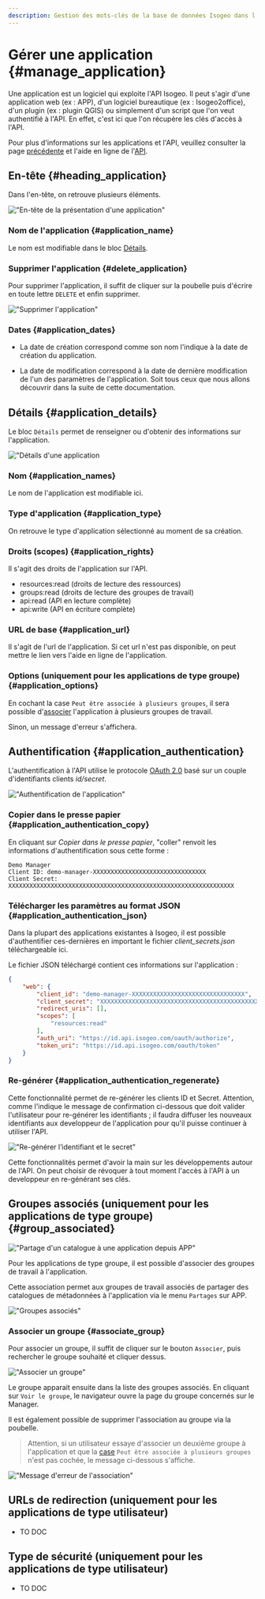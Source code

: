 ```yaml
---
description: Gestion des mots-clés de la base de données Isogeo dans l'application Isogeo Manager.
---
```


# Gérer une application {#manage_application}

Une application est un logiciel qui exploite l'API Isogeo. Il peut s'agir d'une application web (ex : APP), d'un logiciel bureautique (ex : Isogeo2office), d'un plugin (ex : plugin QGIS) ou simplement d'un script que l'on veut authentifié à l'API. En effet, c'est ici que l'on récupère les clés d'accès à l'API.

Pour plus d'informations sur les applications et l'API, veuillez consulter la page [précédente](list.md) et l'aide en ligne de l'[API](http://help.isogeo.com/api/fr/authentication/concepts.html).

## En-tête {#heading_application}

Dans l'en-tête, on retrouve plusieurs éléments.

!["En-tête de la présentation d'une application"](/assets/groups_heading.png)

### Nom de l'application {#application_name}

Le nom est modifiable dans le bloc [Détails](#application_names).

### Supprimer l'application {#delete_application}

Pour supprimer l'application, il suffit de cliquer sur la poubelle <i class="fa fa-trash"></i> puis d'écrire en toute lettre `DELETE` et enfin supprimer.

!["Supprimer l'application"](/assets/applications_delete_application.png)

### Dates {#application_dates}

* La date de création correspond comme son nom l'indique à la date de création du application.

* La date de modification correspond à la date de dernière modification de l'un des paramètres de l'application. Soit tous ceux que nous allons découvrir dans la suite de cette documentation.

## Détails {#application_details}

Le bloc `Détails` permet de renseigner ou d'obtenir des informations sur l'application.

!["Détails d'une application](/assets/applications_details.png)

### Nom {#application_names}

Le nom de l'application est modifiable ici.

### Type d'application {#application_type}

On retrouve le type d'application sélectionné au moment de sa création.

### Droits (scopes) {#application_rights}

Il s'agit des droits de l'application sur l'API.

* resources:read (droits de lecture des ressources)
* groups:read (droits de lecture des groupes de travail)
* api:read (API en lecture complète)
* api:write (API en écriture complète)

### URL de base {#application_url}

Il s'agit de l'url de l'application. Si cet url n'est pas disponible, on peut mettre le lien vers l'aide en ligne de l'application.

### Options (uniquement pour les applications de type groupe) {#application_options}

En cochant la case `Peut être associée à plusieurs groupes`, il sera possible d'[associer](#associate_group) l'application à plusieurs groupes de travail.

Sinon, un message d'erreur s'affichera.

## Authentification {#application_authentication}

L'authentification à l'API utilise le protocole [OAuth 2.0](https://fr.wikipedia.org/wiki/OAuth) basé sur un couple d'identifiants clients *id/secret*.

!["Authentification de l'application"](/assets/applications_authentication.png)

### Copier dans le presse papier {#application_authentication_copy}

En cliquant sur *Copier dans le presse papier*, "coller" renvoit les informations d'authentification sous cette forme :

```
Demo Manager
Client ID: demo-manager-XXXXXXXXXXXXXXXXXXXXXXXXXXXXXXXX
Client Secret: XXXXXXXXXXXXXXXXXXXXXXXXXXXXXXXXXXXXXXXXXXXXXXXXXXXXXXXXXXXXXXXX
```

### Télécharger les paramètres au format JSON {#application_authentication_json}

Dans la plupart des applications existantes à Isogeo, il est possible d'authentifier ces-dernières en important le fichier *client_secrets.json* téléchargeable ici.

Le fichier JSON téléchargé contient ces informations sur l'application :

```json
{
    "web": {
        "client_id": "demo-manager-XXXXXXXXXXXXXXXXXXXXXXXXXXXXXXXX",
        "client_secret": "XXXXXXXXXXXXXXXXXXXXXXXXXXXXXXXXXXXXXXXXXXXXXXXXXXXXXXXXXXXXXXXX",
        "redirect_uris": [],
        "scopes": [
            "resources:read"
        ],
        "auth_uri": "https://id.api.isogeo.com/oauth/authorize",
        "token_uri": "https://id.api.isogeo.com/oauth/token"
    }
}
```

### Re-générer {#application_authentication_regenerate}

Cette fonctionnalité permet de re-générer les clients ID et Secret. 
Attention, comme l'indique le message de confirmation ci-dessous que doit valider l'utilisateur pour re-générer les identifiants ; il faudra diffuser les nouveaux identifiants aux developpeur de l'application pour qu'il puisse continuer à utiliser l'API.

!["Re-générer l’identifiant et le secret"](/assets/applications_authentication_regenerate.png)

Cette fonctionnalités permet d'avoir la main sur les développements autour de l'API. On peut choisir de révoquer à tout moment l'accès à l'API à un developpeur en re-générant ses clés.

## Groupes associés (uniquement pour les applications de type groupe) {#group_associated}

!["Partage d'un catalogue à une application depuis APP"](/assets/app_share_catalog_to_application.png)

Pour les applications de type groupe, il est possible d'associer des groupes de travail à l'application.

Cette association permet aux groupes de travail associés de partager des catalogues de métadonnées à l'application via le menu `Partages` sur APP.

!["Groupes associés"](/assets/applications_group_associated.png)

### Associer un groupe {#associate_group}

Pour associer un groupe,  il suffit de cliquer sur le bouton `Associer`, puis rechercher le groupe souhaité et cliquer dessus.

!["Associer un groupe"](/assets/applications_associate_group.png)

Le groupe apparait ensuite dans la liste des groupes associés. En cliquant sur `Voir le groupe`, le navigateur ouvre la page du groupe concernés sur le Manager.

Il est également possible de supprimer l'association au groupe via la poubelle.

> Attention, si un utilisateur essaye d'associer un deuxième groupe à l'application et que la [case](#application_options) `Peut être associée à plusieurs groupes` n'est pas cochée, le message ci-dessous s'affiche.

!["Message d'erreur de l'association"](/assets/application_association_error.png)

## URLs de redirection (uniquement pour les applications de type utilisateur)

* TO DOC

## Type de sécurité (uniquement pour les applications de type utilisateur)

* TO DOC